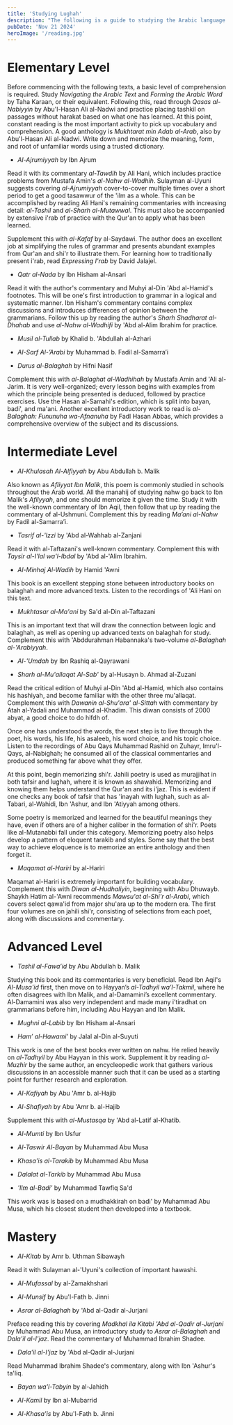 ```yaml
---
title: 'Studying Lughah'
description: "The following is a guide to studying the Arabic language. It is is drawn from the recommendations of Sh. Salman Nasir, Sh. Waqar Abbas, Sh. Ismail Patel, Sh. 'Amr Abu Ayyub, Sh. Ali Hani and Sh. Samir Hussein."
pubDate: 'Nov 21 2024'
heroImage: '/reading.jpg'
---
```


# Elementary Level
Before commencing with the following texts, a basic level of comprehension is required. Study *Navigating the Arabic Text* and *Forming the Arabic Word* by Taha Karaan, or their equivalent. Following this, read through *Qasas al-Nabiyyin* by Abu'l-Hasan Ali al-Nadwi and practice placing tashkil on passages without harakat based on what one has learned. At this point, constant reading is the most important activity to pick up vocabulary and comprehension. A good anthology is *Mukhtarat min Adab al-Arab*, also by Abu'l-Hasan Ali al-Nadwi. Write down and memorize the meaning, form, and root of unfamiliar words using a trusted dictionary.

- *Al-Ajrumiyyah* by Ibn Ajrum

Read it with its commentary *al-Tawdih* by Ali Hani, which includes practice problems from Mustafa Amin's *al-Nahw al-Wadhih*. Sulayman al-Uyuni suggests covering *al-Ajrumiyyah* cover-to-cover multiple times over a short period to get a good tasawwur of the 'ilm as a whole. This can be accomplished by reading Ali Hani's remaining commentaries with increasing detail: *al-Tashil* and *al-Sharh al-Mutawwal*. This must also be accompanied by extensive i'rab of practice with the Qur'an to apply what has been learned. 

Supplement this with *al-Kafaf* by al-Saydawi. The author does an excellent job at simplifying the rules of grammar and presents abundant examples from Qur'an and shi'r to illustrate them. For learning how to traditionally present i'rab, read *Expressing I'rab* by David Jalajel. 

- *Qatr al-Nada* by Ibn Hisham al-Ansari

Read it with the author's commentary and Muhyi al-Din 'Abd al-Hamid's footnotes. This will be one's first introduction to grammar in a logical and systematic manner. Ibn Hisham's commentary contains complex discussions and introduces differences of opinion between the grammarians. Follow this up by reading the author's *Sharh Shadharat al-Dhahab* and use *al-Nahw al-Wadhifi* by 'Abd al-Alim Ibrahim for practice.

- *Musil al-Tullab* by Khalid b. 'Abdullah al-Azhari

- *Al-Sarf Al-’Arabi* by Muhammad b. Fadil al-Samarra’i

- *Durus al-Balaghah* by Hifni Nasif

Complement this with *al-Balaghat al-Wadhihah* by Mustafa Amin and 'Ali al-Jarim. It is very well-organized; every lesson begins with examples from which the principle being presented is deduced, followed by practice exercises. Use the Hasan al-Samahi's edition, which is split into bayan, badi', and ma'ani. Another excellent introductory work to read is *al-Balaghah: Fununuha wa-Afnanuha* by Fadl Hasan Abbas, which provides a comprehensive overview of the subject and its discussions.

# Intermediate Level

- *Al-Khulasah Al-Alfiyyah* by Abu Abdullah b. Malik

Also known as *Afliyyat Ibn Malik*, this poem is commonly studied in schools throughout the Arab world. All the manahij of studying nahw go back to Ibn Malik's *Afilyyah*, and one should memorize it given the time. Study it with the well-known commentary of Ibn Aqil, then follow that up by reading the commentary of al-Ushmuni. Complement this by reading *Ma’ani al-Nahw* by Fadil al-Samarra’i.

- *Tasrif al-'Izzi* by 'Abd al-Wahhab al-Zanjani

Read it with al-Taftazani's well-known commentary. Complement this with *Taysir al-I'lal wa'l-Ibdal* by 'Abd al-'Alim Ibrahim.

- *Al-Minhaj Al-Wadih* by Hamid 'Awni

This book is an excellent stepping stone between introductory books on balaghah and more advanced texts. Listen to the recordings of 'Ali Hani on this text.

- *Mukhtasar al-Ma'ani* by Sa'd al-Din al-Taftazani

This is an important text that will draw the connection between logic and balaghah, as well as opening up advanced texts on balaghah for study. Complement this with 'Abddurahman Habannaka's two-volume *al-Balaghah al-'Arabiyyah*.

- *Al-'Umdah* by Ibn Rashiq al-Qayrawani

- *Sharh al-Mu'allaqat Al-Sab'* by al-Husayn b. Ahmad al-Zuzani

Read the critical edition of Muhyi al-Din 'Abd al-Hamid, which also contains his hashiyah, and become familiar with the other three mu'allaqat. Complement this with *Dawanin al-Shu'ara' al-Sittah* with commentary by Atah al-Yadali and Muhammad al-Khadim. This diwan consists of 2000 abyat, a good choice to do hifdh of.

Once one has understood the words, the next step is to live through the poet, his words, his life, his asaleeb, his word choice, and his topic choice. Listen to the recordings of Abu Qays Muhammad Rashid on Zuhayr, Imru'l-Qays, al-Nabighah; he consumed all of the classical commentaries and produced something far above what they offer.

At this point, begin memorizing shi'r. Jahili poetry is used as murajjihat in both tafsir and lughah, where it is known as shawahid. Memorizing and knowing them helps understand the Qur'an and its i'jaz. This is evident if one checks any book of tafsir that has 'inayah with lughah, such as al-Tabari, al-Wahidi, Ibn 'Ashur, and Ibn 'Atiyyah among others. 

Some poetry is memorized and learned for the beautiful meanings they have, even if others are of a higher caliber in the formation of shi'r. Poets like al-Mutanabbi fall under this category. Memorizing poetry also helps develop a pattern of eloquent tarakib and styles. Some say that the best way to achieve eloquence is to memorize an entire anthology and then forget it.

- *Maqamat al-Hariri* by al-Hariri

Maqamat al-Hariri is extremely important for building vocabulary. Complement this with *Diwan al-Hudhaliyin*, beginning with Abu Dhuwayb. Shaykh Hatim al-'Awni recommends *Mawsu'at al-Shi'r al-Arabi*, which covers select qawa'id from major shu'ara up to the modern era. The first four volumes are on jahili shi'r, consisting of selections from each poet, along with discussions and commentary.

# Advanced Level

- *Tashil al-Fawa’id* by Abu Abdullah b. Malik

Studying this book and its commentaries is very beneficial. Read Ibn Aqil's *Al-Musa'id* first, then move on to Hayyan’s *al-Tadhyil wa’l-Takmil*, where he often disagrees with Ibn Malik, and al-Damamini’s excellent commentary. Al-Damamini was also very independent and made many i’tiradhat on grammarians before him, including Abu Hayyan and Ibn Malik. 

- *Mughni al-Labib* by Ibn Hisham al-Ansari

- *Ham’ al-Hawami’* by Jalal al-Din al-Suyuti

This work is one of the best books ever written on nahw. He relied heavily on *al-Tadhyil* by Abu Hayyan in this work. Supplement it by reading *al-Muzhir* by the same author, an encycleopedic work that gathers various discussions in an accessible manner such that it can be used as a starting point for further research and exploration. 

- *Al-Kafiyah* by Abu 'Amr b. al-Hajib 

- *Al-Shafiyah* by Abu 'Amr b. al-Hajib 

Supplement this with *al-Mustasqa* by 'Abd al-Latif al-Khatib.

- *Al-Mumti* by Ibn Usfur

- *Al-Taswir Al-Bayan* by Muhammad Abu Musa

- *Khasa'is al-Tarakib* by Muhammad Abu Musa

- *Dalalat al-Tarkib* by Muhammad Abu Musa

- *'Ilm al-Badi'* by Muhammad Tawfiq Sa'd

This work was is based on a mudhakkirah on badi' by Muhammad Abu Musa, which his closest student then developed into a textbook.

# Mastery

- *Al-Kitab* by Amr b. Uthman Sibawayh

Read it with Sulayman al-'Uyuni's collection of important hawashi.  

- *Al-Mufassal* by al-Zamakhshari

- *Al-Munsif* by Abu'l-Fath b. Jinni

- *Asrar al-Balaghah* by 'Abd al-Qadir al-Jurjani

Preface reading this by covering *Madkhal ila Kitabi 'Abd al-Qadir al-Jurjani* by Muhammad Abu Musa, an introductory study to *Asrar al-Balaghah* and *Dala'il al-I'jaz*. Read the commentary of Muhammad Ibrahim Shadee. 

- *Dala'il al-I'jaz* by 'Abd al-Qadir al-Jurjani

Read Muhammad Ibrahim Shadee's commentary, along with Ibn 'Ashur's ta'liq.

- *Bayan wa'l-Tabyin* by al-Jahidh

- *Al-Kamil* by Ibn al-Mubarrid 

- *Al-Khasa'is* by Abu'l-Fath b. Jinni
